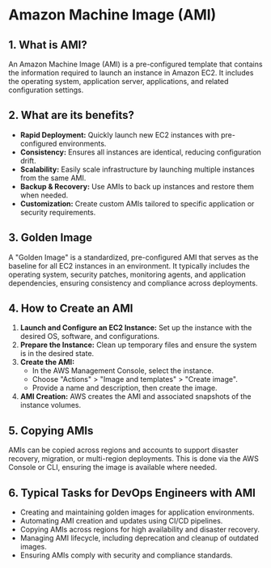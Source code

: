 <!-- filepath: /workspaces/awstraining/EC2/08-AMI.md -->

# Amazon Machine Image (AMI)

## 1. What is AMI?

An Amazon Machine Image (AMI) is a pre-configured template that contains the information required to launch an instance in Amazon EC2. It includes the operating system, application server, applications, and related configuration settings.

## 2. What are its benefits?

- **Rapid Deployment:** Quickly launch new EC2 instances with pre-configured environments.
- **Consistency:** Ensures all instances are identical, reducing configuration drift.
- **Scalability:** Easily scale infrastructure by launching multiple instances from the same AMI.
- **Backup & Recovery:** Use AMIs to back up instances and restore them when needed.
- **Customization:** Create custom AMIs tailored to specific application or security requirements.

## 3. Golden Image

A "Golden Image" is a standardized, pre-configured AMI that serves as the baseline for all EC2 instances in an environment. It typically includes the operating system, security patches, monitoring agents, and application dependencies, ensuring consistency and compliance across deployments.

## 4. How to Create an AMI

1. **Launch and Configure an EC2 Instance:** Set up the instance with the desired OS, software, and configurations.
2. **Prepare the Instance:** Clean up temporary files and ensure the system is in the desired state.
3. **Create the AMI:**
   - In the AWS Management Console, select the instance.
   - Choose "Actions" > "Image and templates" > "Create image".
   - Provide a name and description, then create the image.
4. **AMI Creation:** AWS creates the AMI and associated snapshots of the instance volumes.

## 5. Copying AMIs

AMIs can be copied across regions and accounts to support disaster recovery, migration, or multi-region deployments. This is done via the AWS Console or CLI, ensuring the image is available where needed.

## 6. Typical Tasks for DevOps Engineers with AMI

- Creating and maintaining golden images for application environments.
- Automating AMI creation and updates using CI/CD pipelines.
- Copying AMIs across regions for high availability and disaster recovery.
- Managing AMI lifecycle, including deprecation and cleanup of outdated images.
- Ensuring AMIs comply with security and compliance standards.